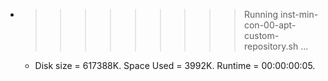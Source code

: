 * >>>>>>>>> Running inst-min-con-00-apt-custom-repository.sh ...
  * Disk size = 617388K. Space Used = 3992K. Runtime = 00:00:00:05.
